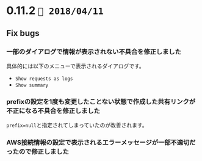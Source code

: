 0.11.2   `📅 2018/04/11` 
===============================

## Fix bugs

### 一部のダイアログで情報が表示されない不具合を修正しました

具体的には以下のメニューで表示されるダイアログです。

* `Show requests as logs`
* `Show summary`

### prefixの設定を1度も変更したことない状態で作成した共有リンクが不正になる不具合を修正しました

`prefix=null`と指定されてしまっていたのが改善されます。

### AWS接続情報の設定で表示されるエラーメッセージが一部不適切だったので修正しました

